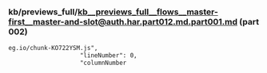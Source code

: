 ### kb/previews_full/kb__previews_full__flows__master-first__master-and-slot@auth.har.part012.md.part001.md (part 002)

```md
eg.io/chunk-KO722YSM.js",
                    "lineNumber": 0,
                    "columnNumber
```

```
